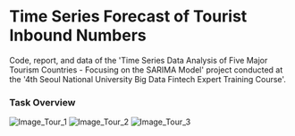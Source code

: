 # Time Series Forecast of Tourist Inbound Numbers

Code, report, and data of the 'Time Series Data Analysis of Five Major Tourism Countries - Focusing on the SARIMA Model' project
conducted at the '4th Seoul National University Big Data Fintech Expert Training Course'.

### Task Overview
![Image_Tour_1](https://user-images.githubusercontent.com/89120612/215262426-c9186148-6d6d-4b00-852c-1ad5d972f22d.png)
![Image_Tour_2](https://user-images.githubusercontent.com/89120612/215262427-1be6d5fc-9c5a-49d9-be5e-9d0cedb4ecc9.png)
![Image_Tour_3](https://user-images.githubusercontent.com/89120612/215262422-4973175c-1373-4fc0-97b0-77db3c60ba77.png)
